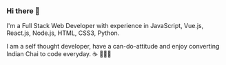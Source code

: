 ### Hi there 👋

<!--
**NikulGoyani369/NikulGoyani369** is a ✨ _special_ ✨ repository because its `README.md` (this file) appears on your GitHub profile.

Here are some ideas to get you started:

- 🔭 I’m currently working on ...
- 🌱 I’m currently learning ...
- 👯 I’m looking to collaborate on ...
- 🤔 I’m looking for help with ...
- 💬 Ask me about ...
- 📫 How to reach me: ...
- 😄 Pronouns: ...
- ⚡ Fun fact: ...
-->

I'm a Full Stack Web Developer with experience in JavaScript, Vue.js, React.js, Node.js, HTML, CSS3, Python. 

I am a self thought developer, have a can-do-attitude and enjoy converting Indian Chai to code everyday. ☕️ 👩🏽‍💻
